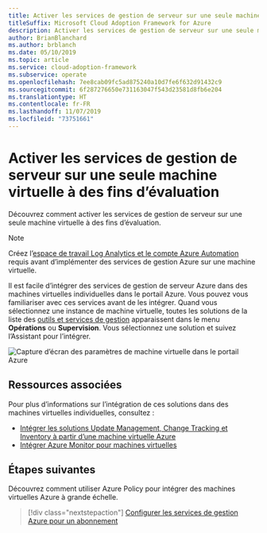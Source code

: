 ```yaml
---
title: Activer les services de gestion de serveur sur une seule machine virtuelle à des fins d’évaluation
titleSuffix: Microsoft Cloud Adoption Framework for Azure
description: Activer les services de gestion de serveur sur une seule machine virtuelle à des fins d’évaluation
author: BrianBlanchard
ms.author: brblanch
ms.date: 05/10/2019
ms.topic: article
ms.service: cloud-adoption-framework
ms.subservice: operate
ms.openlocfilehash: 7ee8cab09fc5ad875240a10d7fe6f632d91432c9
ms.sourcegitcommit: 6f287276650e731163047f543d23581d8fb6e204
ms.translationtype: HT
ms.contentlocale: fr-FR
ms.lasthandoff: 11/07/2019
ms.locfileid: "73751661"
---
```

# <a name="enable-server-management-services-on-a-single-vm-for-evaluation"></a>Activer les services de gestion de serveur sur une seule machine virtuelle à des fins d’évaluation

Découvrez comment activer les services de gestion de serveur sur une seule machine virtuelle à des fins d’évaluation.

> [!NOTE]
> Créez l’[espace de travail Log Analytics et le compte Azure Automation](./prerequisites.md#create-a-workspace-and-automation-account) requis avant d’implémenter des services de gestion Azure sur une machine virtuelle.

Il est facile d’intégrer des services de gestion de serveur Azure dans des machines virtuelles individuelles dans le portail Azure. Vous pouvez vous familiariser avec ces services avant de les intégrer. Quand vous sélectionnez une instance de machine virtuelle, toutes les solutions de la liste des [outils et services de gestion](./tools-services.md) apparaissent dans le menu **Opérations** ou **Supervision**. Vous sélectionnez une solution et suivez l’Assistant pour l’intégrer.

![Capture d’écran des paramètres de machine virtuelle dans le portail Azure](./media/onboarding-single-vm.png)

## <a name="related-resources"></a>Ressources associées

Pour plus d’informations sur l’intégration de ces solutions dans des machines virtuelles individuelles, consultez :

- [Intégrer les solutions Update Management, Change Tracking et Inventory à partir d’une machine virtuelle Azure](https://docs.microsoft.com/azure/automation/automation-onboard-solutions-from-vm)
- [Intégrer Azure Monitor pour machines virtuelles](https://docs.microsoft.com/azure/azure-monitor/insights/vminsights-enable-single-vm)

## <a name="next-steps"></a>Étapes suivantes

Découvrez comment utiliser Azure Policy pour intégrer des machines virtuelles Azure à grande échelle.

> [!div class="nextstepaction"]
> [Configurer les services de gestion Azure pour un abonnement](./onboard-at-scale.md)
